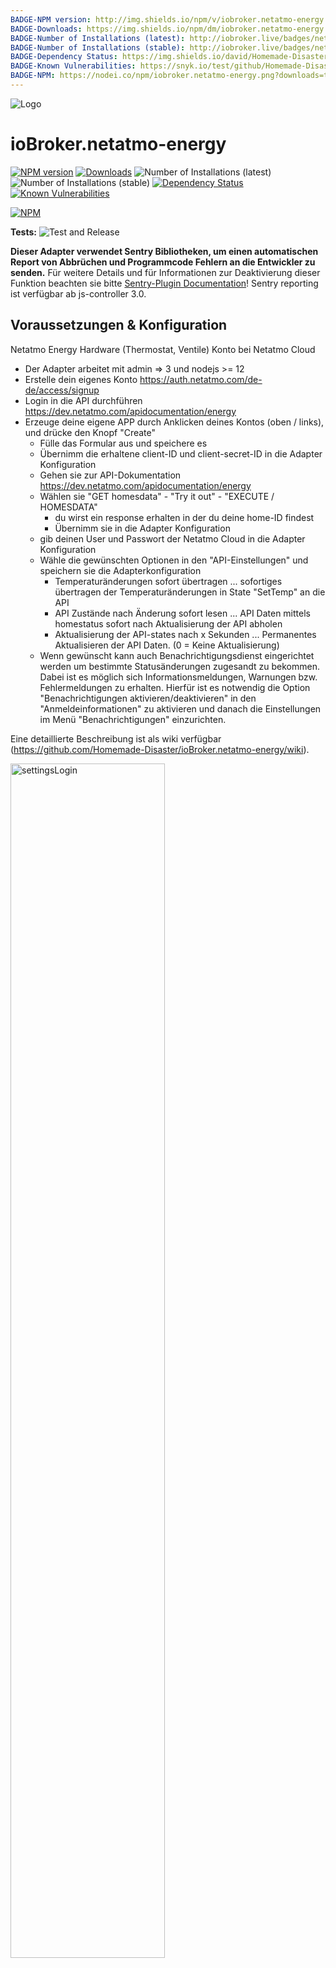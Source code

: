 ```yaml
---
BADGE-NPM version: http://img.shields.io/npm/v/iobroker.netatmo-energy.svg
BADGE-Downloads: https://img.shields.io/npm/dm/iobroker.netatmo-energy.svg
BADGE-Number of Installations (latest): http://iobroker.live/badges/netatmo-energy-installed.svg
BADGE-Number of Installations (stable): http://iobroker.live/badges/netatmo-energy-stable.svg
BADGE-Dependency Status: https://img.shields.io/david/Homemade-Disaster/iobroker.netatmo-energy.svg
BADGE-Known Vulnerabilities: https://snyk.io/test/github/Homemade-Disaster/ioBroker.netatmo-energy/badge.svg
BADGE-NPM: https://nodei.co/npm/iobroker.netatmo-energy.png?downloads=true
---
```

![Logo](https://raw.githubusercontent.com/Homemade-Disaster/ioBroker.netatmo-energy/master/admin/netatmo-energy.png)
# ioBroker.netatmo-energy

[![NPM version](http://img.shields.io/npm/v/iobroker.netatmo-energy.svg)](https://www.npmjs.com/package/iobroker.netatmo-energy)
[![Downloads](https://img.shields.io/npm/dm/iobroker.netatmo-energy.svg)](https://www.npmjs.com/package/iobroker.netatmo-energy)
![Number of Installations (latest)](http://iobroker.live/badges/netatmo-energy-installed.svg)
![Number of Installations (stable)](http://iobroker.live/badges/netatmo-energy-stable.svg)
[![Dependency Status](https://img.shields.io/david/Homemade-Disaster/iobroker.netatmo-energy.svg)](https://david-dm.org/Homemade-Disaster/iobroker.netatmo-energy)
[![Known Vulnerabilities](https://snyk.io/test/github/Homemade-Disaster/ioBroker.netatmo-energy/badge.svg)](https://snyk.io/test/github/Homemade-Disaster/ioBroker.netatmo-energy)

[![NPM](https://nodei.co/npm/iobroker.netatmo-energy.png?downloads=true)](https://nodei.co/npm/iobroker.netatmo-energy/)

**Tests:** ![Test and Release](https://github.com/Homemade-Disaster/ioBroker.netatmo-energy/workflows/Test%20and%20Release/badge.svg)

**Dieser Adapter verwendet Sentry Bibliotheken, um einen automatischen Report von Abbrüchen und Programmcode Fehlern an die Entwickler zu senden.** Für weitere Details und für Informationen zur Deaktivierung dieser Funktion beachten sie bitte [Sentry-Plugin Documentation](https://github.com/ioBroker/plugin-sentry#plugin-sentry)! Sentry reporting ist verfügbar ab js-controller 3.0.

## Voraussetzungen & Konfiguration
Netatmo Energy Hardware (Thermostat, Ventile)
Konto bei Netatmo Cloud
- Der Adapter arbeitet mit admin => 3 und nodejs >= 12
- Erstelle dein eigenes Konto https://auth.netatmo.com/de-de/access/signup
- Login in die API durchführen https://dev.netatmo.com/apidocumentation/energy
- Erzeuge deine eigene APP durch Anklicken deines Kontos (oben / links), und drücke den Knopf "Create"
  - Fülle das Formular aus und speichere es
  - Übernimm die erhaltene client-ID und client-secret-ID in die Adapter Konfiguration
  - Gehen sie zur API-Dokumentation https://dev.netatmo.com/apidocumentation/energy
  - Wählen sie "GET homesdata" - "Try it out" - "EXECUTE / HOMESDATA"
    - du wirst ein response erhalten in der du deine home-ID findest
    - Übernimm sie in die Adapter Konfiguration
  - gib deinen User und Passwort der Netatmo Cloud in die Adapter Konfiguration
  - Wähle die gewünschten Optionen in den "API-Einstellungen" und speichern sie die Adapterkonfiguration
    - Temperaturänderungen sofort übertragen ... sofortiges übertragen der Temperaturänderungen in State "SetTemp" an die API
    - API Zustände nach Änderung sofort lesen ... API Daten mittels homestatus sofort nach Aktualisierung der API abholen
    - Aktualisierung der API-states nach x Sekunden ... Permanentes Aktualisieren der API Daten. (0 = Keine Aktualisierung)  
  - Wenn gewünscht kann auch Benachrichtigungsdienst eingerichtet werden um bestimmte Statusänderungen zugesandt zu bekommen. Dabei ist es möglich sich Informationsmeldungen, Warnungen bzw. Fehlermeldungen zu erhalten. Hierfür ist es notwendig die Option "Benachrichtigungen aktivieren/deaktivieren" in den "Anmeldeinformationen" zu aktivieren und danach die Einstellungen im Menü "Benachrichtigungen" einzurichten.

Eine detaillierte Beschreibung ist als wiki verfügbar (https://github.com/Homemade-Disaster/ioBroker.netatmo-energy/wiki).

<img src="https://raw.githubusercontent.com/Homemade-Disaster/ioBroker.netatmo-energy/master/docs/img/settings_login_de.png" alt="settingsLogin" width="70%"/>

<img src="https://raw.githubusercontent.com/Homemade-Disaster/ioBroker.netatmo-energy/master/docs/img/settings_api_de.png" alt="settingsAPI" width="70%"/>

## netatmo-energy Adapter für ioBroker
Mittels der Netatmo-Energy API werden die aktuellen Einstellungen abgeholt bzw. geändert. Der Adapter verwendet den fetch Request für den Datentransfer zur Netatmo Energy API. Offizielle Dokumentation der API: https://dev.netatmo.com/apidocumentation/energy.

Der Adapter erzeugt ein eigenes Device "energyAPP" welches die "APIRequests" und "trigger" beinhaltet.

### API Requests
* homesdata             ... holt die gesamte Struktur der Netatmo Energy Installation (dabei wird der Parameter NAPlug verwendet). Sie können alle weiteren Parameter für manuelle Requests selbst auswählen.
* homestatus            ... ermittelt und überträgt den Status und die technischen Informationen ihrer zugeordneten Ventile. Wenn sie Informationen zu einem spezifischen Geräteart möchten können sie diese selbst auswählen.
* getroommeasure        ... Hiermit erhalten sie historische Daten ihrer Räume. Das Ergebnis wird in das "response" Feld eingetragen.
* getmeasure            ... Hiermit erhalten sie die historischen Daten ihres Boilers. Das Ergebnis wird in das "response" Feld eingetragen.
* setthermmode_schedule ... Setzt den Betriebsmodus der Netatmo Energy Installation auf "Schedule" (Standard)
* setthermmode_hq       ... Setzt den Betriebsmodus der Netatmo Energy Installation auf "hq" (Frostwächter)
* setthermmode_away     ... Setzt den Betriebsmodus der Netatmo Energy Installation auf "away" (nicht zu Hause)
* switchhomeschedule    ... Setzt den "schedule mode" der Netatmo Energy API. Alle möglichen Modi sind im Channel "switchhomeschedule" aufgelistet.
* synchomeschedule      ... Setzt die Heizpläne deiner Netatmo Energy APP. Um einen spezifischen Heizplan zu ändern geben sie eine an. Andernfalls wird der aktuell eingestellte abgeändert. Bitte tragen sie die notwendigen Parameter ein und lösen sie den synchomeschedule Request aus.

Wenn ein API Request Parameter benötigt können sie diese im korrespondierenden Request Channel im Channel "parameters" finden.

### Trigger
* applychanges          ... übermittelt alle noch offenen manuellen Änderungen deiner Ventile an die Netatmo Energy APP
* refresh_structure     ... erzeuge die Requests homesdata und homestatus hintereinander

### Änderungs-Requests
* setroomthermpoint     ... abhängig von den manuellen Änderungen im Channel "setting" werden die Änderungen an die Netatmo Energy APP übertragen. (entweder sofort oder selbst getriggert - "Temperaturänderungen sofort übertragen")

### Status
* running               ... hier kann man erkenne ob derzeit ein API Request läuft

### Requeststruktur
<img src="https://raw.githubusercontent.com/Homemade-Disaster/ioBroker.netatmo-energy/master/docs/img/EnergyAPP_measure.png" alt="settingsLogin" width="80%"/><img src="https://raw.githubusercontent.com/Homemade-Disaster/ioBroker.netatmo-energy/master/docs/img/EnergyAPP.png" alt="settingsLogin" width="80%"/>

## Strukturen aufbauen
Beim Start des Adapters wird der aktuelle Status der gesamten Netatmo Energy APP aufgefrischt und der Status aller Ventile und Thermostate übertragen. Abhängig von den Allgemeinen Einstellungen (API Zustände nach Änderung sofort lesen) werden die Status der Ventile und Thermostate nach Änderung der API sofort wieder abgeholt (es wird sofort ein homestatus Request abgesetzt).
Beim Starten des Adapters wird die Initialisierung durchgeführt.

## Benachrichtigungen
Wenn sie in der Adapterkonfiguration einen Benachrichtigungsdienst aktiviert haben werden diverse Meldungen an sie versandt.
Folgende Dienste sind verfügbar.

    <img src="https://raw.githubusercontent.com/Homemade-Disaster/ioBroker.netatmo-energy/master/docs/img/notification_types_de.png" alt="settingsAPI" width="30%"/>

    Bitte geben sie für den von ihnen gewählten Benachrichtigungsdienst die notwendigen Verbindungsdaten an.

    <img src="https://raw.githubusercontent.com/Homemade-Disaster/ioBroker.netatmo-energy/master/docs/img/notification_de.png" alt="settingsAPI" width="70%"/>

## Widget
Widget für VIS um ein komplettes Thermostat anzuzeigen. Sie müssen nur den "SetTemp" - Datenpunkt eintragen. Alle anderen Informationen werden dynamisch aus der "rooms"-Struktur ermittelt.

<img src="https://raw.githubusercontent.com/Homemade-Disaster/ioBroker.netatmo-energy/master/docs/img/valve_widget_de.png" alt="settingsAPI" width="250px"/>

## Änderungsprotokoll
<!--
    Placeholder for the next version (at the beginning of the line):
    ### **WORK IN PROGRESS**
-->
### **WORK IN PROGRESS**

### 0.2.4 (2022-02-13)
* (ioKlausi) Release Script hinzugefügt

### 0.2.3
* (ioKlausi) AbortController hinzugefügt

### 0.2.2
* (ioKlausi) Übersetzungen hinzugefügt & Kompaktmodus getestet

### 0.2.1
* (ioKlausi) Erstellen von Objekten angepasst

### 0.2.0
* (ioKlausi) Kompatibilitätsprüfung für js-controller 4.0

### 0.1.20
* (ioKlausi) Fehlerbehebungen (Sentry Fehler)

### 0.1.19
* (ioKlausi) Adapter fertiggestellt & wiki erstellt

### 0.1.18
* (ioKlausi) Separate Symbole für Widget-Signale erstellt

### 0.1.17
* (ioKlausi) Widget angepasst für geöffnetes Fenster, Bug fixing setroomthermpoint

### 0.1.16
* (ioKlausi) Fehlerbehebungen

### 0.1.15
* (ioKlausi) Eigenes Widget für ein Thermostat hinzugefügt

### 0.1.14
* (ioKlausi) Benachrichtigungsassistent hinzugefügt

### 0.1.13
* (ioKlausi) Prüfung der Token Gültigkeit überarbeitet

### 0.1.12
* (ioKlausi) Coding überarbeiten, sentry einbinden, Token Gültigkeit prüfen

### 0.1.11
* (ioKlausi) Adaptertyp geändert

### 0.1.10
* (ioKlausi) API Requests getmeasure und getroommeasure für manuelle Verwendung hinzugefügt

### 0.1.9
* (ioKlausi) API Request synchomeschedule für manuelle Verwendung hinzugefügt

### 0.1.8
* (ioKlausi) API Request switchhomeschedule und alle möglichen Requests hinzugefügt

### 0.1.7
* (ioKlausi) Rollen der States überarbeiten

### 0.1.6
* (ioKlausi) homestates Request mittels Timer auslösen und Konfigurationsbildschirm überarbeitet

### 0.1.5
* (ioKlausi) Passwort Ver-/Entschlüsselung hinzugefügt

### 0.1.4
* (ioKlausi) Neue NPM Version erstellt

### 0.1.3
* (ioKlausi) Programm überarbeitet

### 0.1.2
* (ioKlausi) "SpecialRequests" auf Gerät "energyAPP" geändert

### 0.1.1
* (ioKlausi) API homestatus sofort nach Änderung auslösen

### 0.1.0
* (ioKlausi) Fehlerbehebung und Veröffentlichung des Adapters

### 0.0.6
* (ioKlausi) Vorgaben für Latest eingebaut

### 0.0.5
* (ioKlausi) ACK Logik verändert

### 0.0.4
* (ioKlausi) Änderung der API Ordner Erstellung

### 0.0.3
* (ioKlausi) Übersetzung und Fehlerbehebung

### 0.0.2
* (ioKlausi) API Requests und Strukturaufbau etabliert

### 0.0.1
* (ioKlausi) Initiales Release
Adaptererstellung

## Lizenz
MIT-Lizenz

Copyright (c) 2022 ioKlausi <nii@gmx.at>

Hiermit wird jeder Person, die eine Kopie erhält, kostenlos die Erlaubnis erteilt
diese Software und der dazugehörigen Dokumentationsdateien (die "Software") zu bearbeiten,
in der Software ohne Einschränkung, einschließlich ohne Einschränkung der Rechte
zu verwenden, zu kopieren, zu ändern, zusammenzuführen, zu veröffentlichen, zu verteilen, Unterlizenzen zu vergeben und / oder zu verkaufen, Kopien der Software und um Personen zuzulassen, für die die Software bestimmt ist
dafür eingerichtet, unter folgenden Bedingungen:

Der oben genannte Copyright-Hinweis und dieser Erlaubnishinweis sind in allen enthalten
Kopien oder wesentliche Teile der Software anzuführen.

DIE SOFTWARE WIRD "WIE BESEHEN" OHNE JEGLICHE AUSDRÜCKLICHE ODER AUSDRÜCKLICHE GARANTIE ZUR VERFÜGUNG GESTELLT
STILLSCHWEIGEND, EINSCHLIESSLICH, ABER NICHT BESCHRÄNKT AUF DIE GARANTIEN DER MARKTGÄNGIGKEIT,
EIGNUNG FÜR EINEN BESTIMMTEN ZWECK UND NICHTVERLETZUNG. In keinem Fall wird das
AUTOREN ODER COPYRIGHT-INHABER HAFTEN FÜR ANSPRÜCHE, SCHÄDEN ODER ANDERE
HAFTUNG, OB BEI VERTRAGS-, TORT- ODER ANDERWEITIGEN MASSNAHMEN AUS,
AUS ODER IM ZUSAMMENHANG MIT DER SOFTWARE ODER DER NUTZUNG ODER ANDEREN HANDELN IN DER
SOFTWARE.

## Changelog
<!--
    Placeholder for the next version (at the beginning of the line):
    ### **WORK IN PROGRESS**
-->
### 0.2.4 (2022-02-13)
* (ioKlausi) Release Script added

### 0.2.3
* (ioKlausi) AbortController added

### 0.2.2
* (ioKlausi) Übersetzungen hinzugefügt & Kompaktmodus getestet

### 0.2.1
* (ioKlausi) Creation of states adapted

### 0.2.0
* (ioKlausi) Compatibility check to js-controller 4.0

## License
MIT License

Copyright (c) 2022 ioKlausi <nii@gmx.at>

Permission is hereby granted, free of charge, to any person obtaining a copy
of this software and associated documentation files (the "Software"), to deal
in the Software without restriction, including without limitation the rights
to use, copy, modify, merge, publish, distribute, sublicense, and/or sell
copies of the Software, and to permit persons to whom the Software is
furnished to do so, subject to the following conditions:

The above copyright notice and this permission notice shall be included in all
copies or substantial portions of the Software.

THE SOFTWARE IS PROVIDED "AS IS", WITHOUT WARRANTY OF ANY KIND, EXPRESS OR
IMPLIED, INCLUDING BUT NOT LIMITED TO THE WARRANTIES OF MERCHANTABILITY,
FITNESS FOR A PARTICULAR PURPOSE AND NONINFRINGEMENT. IN NO EVENT SHALL THE
AUTHORS OR COPYRIGHT HOLDERS BE LIABLE FOR ANY CLAIM, DAMAGES OR OTHER
LIABILITY, WHETHER IN AN ACTION OF CONTRACT, TORT OR OTHERWISE, ARISING FROM,
OUT OF OR IN CONNECTION WITH THE SOFTWARE OR THE USE OR OTHER DEALINGS IN THE
SOFTWARE.